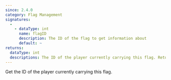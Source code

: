 ```yaml
---
since: 2.4.0
category: Flag Management
signatures:
  -
    - dataType: int
      name: flagID
      description: The ID of the flag to get information about
      default: ~
returns:
  dataType: int
  descriptions: The ID of the player currently carrying this flag. Returns `-1` if no player is carrying this flag.
---
```


Get the ID of the player currently carrying this flag.
